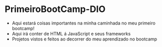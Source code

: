 # PrimeiroBootCamp-DIO
+ Aqui estará coisas importantes na minha caminhada no meu primeiro bootcamp!
+ Aqui irá conter de HTML á JavaScript e seus frameworks
+ Projetos vistos e feitos ao decorrer do meu aprendizado no bootcamp

